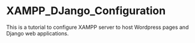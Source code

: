 # XAMPP_DJango_Configuration
This is a tutorial to configure XAMPP server to host Wordpress pages and Django web applications.

